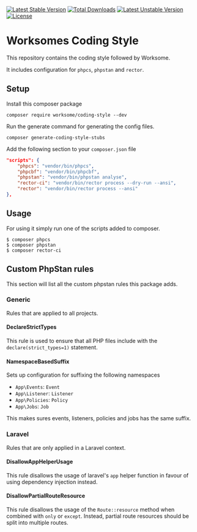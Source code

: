 [![Latest Stable Version](https://poser.pugx.org/worksome/coding-style/v)](//packagist.org/packages/worksome/coding-style) [![Total Downloads](https://poser.pugx.org/worksome/coding-style/downloads)](//packagist.org/packages/worksome/coding-style) [![Latest Unstable Version](https://poser.pugx.org/worksome/coding-style/v/unstable)](//packagist.org/packages/worksome/coding-style) [![License](https://poser.pugx.org/worksome/coding-style/license)](//packagist.org/packages/worksome/coding-style)

# Worksomes Coding Style
This repository contains the coding style followed by Worksome.

It includes configuration for `phpcs`, `phpstan` and `rector`.

## Setup
Install this composer package

```
composer require worksome/coding-style --dev
```

Run the generate command for generating the config files.
```
composer generate-coding-style-stubs
```

Add the following section to your `composer.json` file
```json
"scripts": {
    "phpcs": "vendor/bin/phpcs",
    "phpcbf": "vendor/bin/phpcbf",
    "phpstan": "vendor/bin/phpstan analyse",
    "rector-ci": "vendor/bin/rector process --dry-run --ansi",
    "rector": "vendor/bin/rector process --ansi"
},
```

## Usage

For using it simply run one of the scripts added to composer.
```
$ composer phpcs
$ composer phpstan
$ composer rector-ci
```

## Custom PhpStan rules
This section will list all the custom phpstan rules this package adds.

### Generic
Rules that are applied to all projects.

#### DeclareStrictTypes
This rule is used to ensure that all PHP files include with the `declare(strict_types=1)` statement.

#### NamespaceBasedSuffix
Sets up configuration for suffixing the following namespaces

- `App\Events`: `Event`
- `App\Listener`: `Listener`
- `App\Policies`: `Policy`
- `App\Jobs`: `Job`

This makes sures events, listeners, policies and jobs has the same suffix.

### Laravel
Rules that are only applied in a Laravel context.

#### DisallowAppHelperUsage
This rule disallows the usage of laravel's `app` helper function in favour of using dependency injection instead.

#### DisallowPartialRouteResource
This rule disallows the usage of the `Route::resource` method when combined with `only` or `except`. Instead, 
partial route resources should be split into multiple routes.